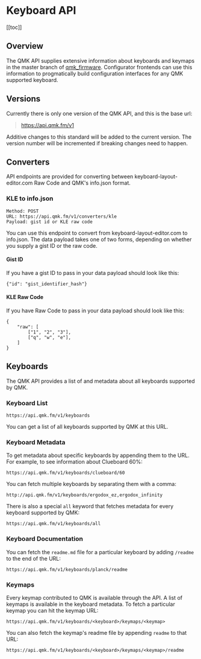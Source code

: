 # Keyboard API

[[toc]]

## Overview

The QMK API supplies extensive information about keyboards and keymaps in the master branch of [qmk_firmware](https://github.com/qmk/qmk_firmware). Configurator frontends can use this information to progmatically build configuration interfaces for any QMK supported keyboard.

## Versions

Currently there is only one version of the QMK API, and this is the base url:

> https://api.qmk.fm/v1

Additive changes to this standard will be added to the current version. The version number will be incremented if breaking changes need to happen.

## Converters

API endpoints are provided for converting between keyboard-layout-editor.com Raw Code and QMK's info.json format. 

### KLE to info.json

    Method: POST
    URL: https://api.qmk.fm/v1/converters/kle
    Payload: gist id or KLE raw code

You can use this endpoint to convert from keyboard-layout-editor.com to info.json. The data payload takes one of two forms, depending on whether you supply a gist ID or the raw code.

#### Gist ID

If you have a gist ID to pass in your data payload should look like this:

    {"id": "gist_identifier_hash"}
    
#### KLE Raw Code

If you have Raw Code to pass in your data payload should look like this:

    {
        "raw": [
            ["1", "2", "3"],
            ["q", "w", "e"],
        ]
    }

## Keyboards

The QMK API provides a list of and metadata about all keyboards supported by QMK.

### Keyboard List

    https://api.qmk.fm/v1/keyboards
    
You can get a list of all keyboards supported by QMK at this URL.

### Keyboard Metadata

To get metadata about specific keyboards by appending them to the URL. For example, to see information about Clueboard 60%:

    https://api.qmk.fm/v1/keyboards/clueboard/60
    
You can fetch multiple keyboards by separating them with a comma:

    http://api.qmk.fm/v1/keyboards/ergodox_ez,ergodox_infinity
    
There is also a special `all` keyword that fetches metadata for every keyboard supported by QMK:

    https://api.qmk.fm/v1/keyboards/all
    
### Keyboard Documentation

You can fetch the `readme.md` file for a particular keyboard by adding `/readme` to the end of the URL:

    https://api.qmk.fm/v1/keyboards/planck/readme
    
### Keymaps

Every keymap contributed to QMK is available through the API. A list of keymaps is available in the keyboard metadata. To fetch a particular keymap you can hit the keymap URL:

    https://api.qmk.fm/v1/keyboards/<keyboard>/keymaps/<keymap>
    
You can also fetch the keymap's readme file by appending `readme` to that URL:

    https://api.qmk.fm/v1/keyboards/<keyboard>/keymaps/<keymap>/readme
